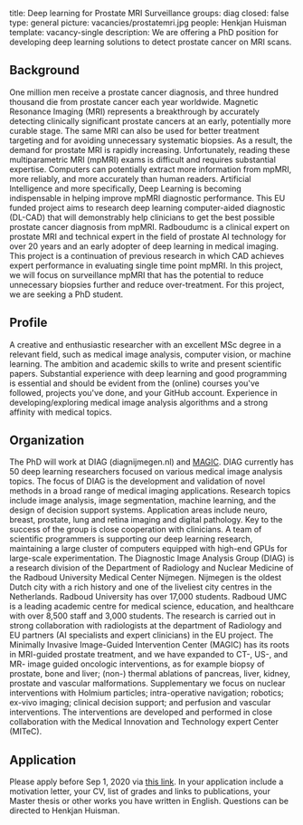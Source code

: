 title: Deep learning for Prostate MRI Surveillance
groups: diag
closed: false
type: general
picture: vacancies/prostatemri.jpg
people: Henkjan Huisman 
template: vacancy-single
description: We are offering a PhD position for developing deep learning solutions to detect prostate cancer on MRI scans.

## Background
One million men receive a prostate cancer diagnosis, and three hundred thousand die from prostate cancer each year worldwide. Magnetic Resonance Imaging (MRI) represents a breakthrough by accurately detecting clinically significant prostate cancers at an early, potentially more curable stage. The same MRI can also be used for better treatment targeting and for avoiding unnecessary systematic biopsies. As a result, the demand for prostate MRI is rapidly increasing. Unfortunately, reading these multiparametric MRI (mpMRI) exams is difficult and requires substantial expertise. Computers can potentially extract more information from mpMRI, more reliably, and more accurately than human readers. Artificial Intelligence and more specifically, Deep Learning is becoming indispensable in helping improve mpMRI diagnostic performance. This EU funded project aims to research deep learning computer-aided diagnostic (DL-CAD) that will demonstrably help clinicians to get the best possible prostate cancer diagnosis from mpMRI. Radboudumc is a clinical expert on prostate MRI and technical expert in the field of prostate AI technology for over 20 years and an early adopter of deep learning in medical imaging. This project is a continuation of previous research in which CAD achieves expert performance in evaluating single time point mpMRI. In this project, we will focus on surveillance mpMRI that has the potential to reduce unnecessary biopsies further and reduce over-treatment. For this project, we are seeking a PhD student.

## Profile
A creative and enthusiastic researcher with an excellent MSc degree in a relevant field, such as medical image analysis, computer vision, or machine learning. The ambition and academic skills to write and present scientific papers. Substantial experience with deep learning and good programming is essential and should be evident from the (online) courses you've followed, projects you've done, and your GitHub account. Experience in developing/exploring medical image analysis algorithms and a strong affinity with medical topics.

## Organization
The PhD will work at DIAG (diagnijmegen.nl) and [MAGIC](http://magic.radboudimaging.nl/index.php/Home). DIAG currently has 50 deep learning researchers focused on various medical image analysis topics. The focus of DIAG is the development and validation of novel methods in a broad range of medical imaging applications. Research topics include image analysis, image segmentation, machine learning, and the design of decision support systems. Application areas include neuro, breast, prostate, lung and retina imaging and digital pathology. Key to the success of the group is close cooperation with clinicians. A team of scientific programmers is supporting our deep learning research, maintaining a large cluster of computers equipped with high-end GPUs for large-scale experimentation. The Diagnostic Image Analysis Group (DIAG) is a research division of the Department of Radiology and Nuclear Medicine of the Radboud University Medical Center Nijmegen. Nijmegen is the oldest Dutch city with a rich history and one of the liveliest city centres in the Netherlands. Radboud University has over 17,000 students. Radboud UMC is a leading academic centre for medical science, education, and healthcare with over 8,500 staff and 3,000 students. The research is carried out in strong collaboration with radiologists at the department of Radiology and EU partners (AI specialists and expert clinicians) in the EU project. The Minimally Invasive Image-Guided Intervention Center (MAGIC) has its roots in MRI-guided prostate treatment, and we have expanded to CT-, US-, and MR- image guided oncologic interventions, as for example biopsy of prostate, bone and liver; (non-) thermal ablations of pancreas, liver, kidney, prostate and vascular malformations. Supplementary we focus on nuclear interventions with Holmium particles; intra-operative navigation; robotics; ex-vivo imaging; clinical decision support; and perfusion and vascular interventions. The interventions are developed and performed in close collaboration with the Medical Innovation and Technology expert Center (MITeC).

## Application
Please apply before Sep 1, 2020 via [this link](https://www.radboudumc.nl/en/vacancies/85181-phd-candidate-deep-learning-for-prostate-mri-surveillance). In your application include a motivation letter, your CV, list of grades and links to publications, your Master thesis or other works you have written in English. Questions can be directed to Henkjan Huisman.

